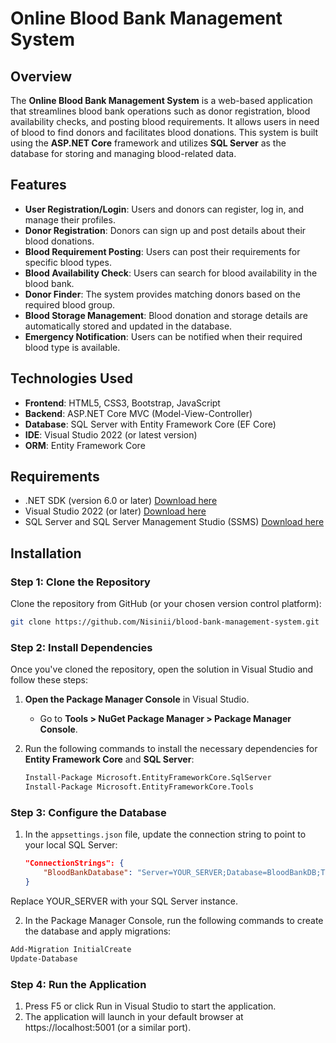 # Online Blood Bank Management System

## Overview
The **Online Blood Bank Management System** is a web-based application that streamlines blood bank operations such as donor registration, blood availability checks, and posting blood requirements. It allows users in need of blood to find donors and facilitates blood donations. This system is built using the **ASP.NET Core** framework and utilizes **SQL Server** as the database for storing and managing blood-related data.

## Features
- **User Registration/Login**: Users and donors can register, log in, and manage their profiles.
- **Donor Registration**: Donors can sign up and post details about their blood donations.
- **Blood Requirement Posting**: Users can post their requirements for specific blood types.
- **Blood Availability Check**: Users can search for blood availability in the blood bank.
- **Donor Finder**: The system provides matching donors based on the required blood group.
- **Blood Storage Management**: Blood donation and storage details are automatically stored and updated in the database.
- **Emergency Notification**: Users can be notified when their required blood type is available.

## Technologies Used
- **Frontend**: HTML5, CSS3, Bootstrap, JavaScript
- **Backend**: ASP.NET Core MVC (Model-View-Controller)
- **Database**: SQL Server with Entity Framework Core (EF Core)
- **IDE**: Visual Studio 2022 (or latest version)
- **ORM**: Entity Framework Core

## Requirements
- .NET SDK (version 6.0 or later) [Download here](https://dotnet.microsoft.com/download)
- Visual Studio 2022 (or later) [Download here](https://visualstudio.microsoft.com/)
- SQL Server and SQL Server Management Studio (SSMS) [Download here](https://www.microsoft.com/en-us/sql-server)

## Installation

### Step 1: Clone the Repository
Clone the repository from GitHub (or your chosen version control platform):
```bash
git clone https://github.com/Nisinii/blood-bank-management-system.git
```

### Step 2: Install Dependencies
Once you've cloned the repository, open the solution in Visual Studio and follow these steps:

1. **Open the Package Manager Console** in Visual Studio.
   - Go to **Tools > NuGet Package Manager > Package Manager Console**.

2. Run the following commands to install the necessary dependencies for **Entity Framework Core** and **SQL Server**:
   ```bash
   Install-Package Microsoft.EntityFrameworkCore.SqlServer
   Install-Package Microsoft.EntityFrameworkCore.Tools
   ```

### Step 3: Configure the Database
1. In the `appsettings.json` file, update the connection string to point to your local SQL Server:
   ```json
   "ConnectionStrings": {
       "BloodBankDatabase": "Server=YOUR_SERVER;Database=BloodBankDB;Trusted_Connection=True;"
   }
   ```
  Replace YOUR_SERVER with your SQL Server instance.

2. In the Package Manager Console, run the following commands to create the database and apply migrations:
```bash
Add-Migration InitialCreate
Update-Database
```

### Step 4: Run the Application
1. Press F5 or click Run in Visual Studio to start the application.
2. The application will launch in your default browser at https://localhost:5001 (or a similar port).
   
